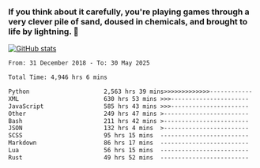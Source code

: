 ### If you think about it carefully, you're playing games through a very clever pile of sand, doused in chemicals, and brought to life by lightning.  👋


[![GitHub stats](https://github-readme-stats.vercel.app/api?username=XenophonLXH&show_icons=true&theme=codeSTACKr)](https://github.com/anuraghazra/github-readme-stats)


<!--START_SECTION:waka-->

```txt
From: 31 December 2018 - To: 30 May 2025

Total Time: 4,946 hrs 6 mins

Python                     2,563 hrs 39 mins>>>>>>>>>>>>>------------   51.84 %
XML                        630 hrs 53 mins >>>----------------------   12.76 %
JavaScript                 585 hrs 43 mins >>>----------------------   11.84 %
Other                      249 hrs 47 mins >------------------------   05.05 %
Bash                       211 hrs 42 mins >------------------------   04.28 %
JSON                       132 hrs 4 mins  >------------------------   02.67 %
SCSS                       95 hrs 15 mins  -------------------------   01.93 %
Markdown                   86 hrs 17 mins  -------------------------   01.74 %
Lua                        56 hrs 15 mins  -------------------------   01.14 %
Rust                       49 hrs 52 mins  -------------------------   01.01 %
```

<!--END_SECTION:waka-->
